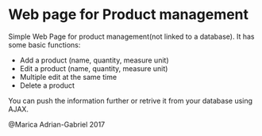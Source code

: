 # Web page for Product management
Simple Web Page for product management(not linked to a database).
It has some basic functions:
- Add a product (name, quantity, measure unit)
- Edit a product (name, quantity, measure unit)
- Multiple edit at the same time
- Delete a product

You can push the information further or retrive it from your database using AJAX.

@Marica Adrian-Gabriel 2017